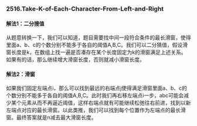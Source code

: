 ### 2516.Take-K-of-Each-Character-From-Left-and-Right

#### 解法1：二分搜值
从题意转换一下，我们可以知道，题目需要找中间一段符合条件的最长滑窗，使得里面a、b、c的个数分别不能多于各自的阈值A,B,C。我们可以二分猜值，假设滑窗长度是k，在数组上找一遍是否凑存在某个长度固定为k的滑窗满足上述关系。如果有的话，那么继续增大滑窗长度，否则就减小滑窗长度。

#### 解法2：滑窗
如果我们固定左端点i，那么可以找到最远的右端点j使得满足滑窗里面a、b、c的个数分别不能多于各自的阈值A,B,C。此时我们再右移左端点i一步，abc可能会减少某个元素从而不再逼近阈值，这样右端点就有可能继续松弛往右前进，找到以新左端点对应的最长滑窗。以此类推，我们可以找到每个位置作为左端点的最长滑窗。最终答案就是n减去最大滑窗长度。
